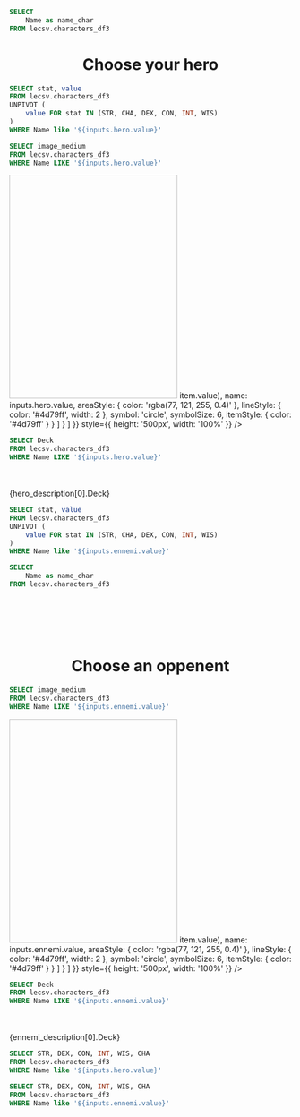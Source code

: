 ```sql heros
SELECT
    Name as name_char
FROM lecsv.characters_df3
```

<h1 style="text-align: center;">Choose your hero</h1>

<Dropdown 
    data={heros} 
    name=hero
    value=name_char
/>

```sql hero_stats
SELECT stat, value
FROM lecsv.characters_df3
UNPIVOT (
    value FOR stat IN (STR, CHA, DEX, CON, INT, WIS)
)
WHERE Name like '${inputs.hero.value}'
```



```sql hero_image
SELECT image_medium
FROM lecsv.characters_df3
WHERE Name LIKE '${inputs.hero.value}'
```

<Grid cols=2 style="min-height: 600px;">
    <Image 
        url={hero_image[0].image_medium}    
        description="Image de l'opposant sélectionné" 
        height=400
        width=300
    />
    <ECharts config={
    {
        title: {
            text: 'Hero Stats',
            top: '2%',
            left: 'center',
            textStyle: { 
                color: '#fff',
                fontSize: 16,
                fontWeight: 'bold'
            }
        },
        tooltip: {
            trigger: 'item',
            formatter: '{b}: {c}'
        },
        color: ['#4d79ff'],
        grid: {
            top: '15%',
            containLabel: true
        },
        radar: {
            center: ['50%', '55%'],
            radius: '70%',
            indicator: [
                { name: 'STR', max: 100 },
                { name: 'CHA', max: 100 },
                { name: 'DEX', max: 100 },
                { name: 'CON', max: 100 },
                { name: 'INT', max: 100 },
                { name: 'WIS', max: 100 }
            ],
            splitArea: { show: false },
            axisLine: { lineStyle: { color: '#fff' } },
            splitLine: { lineStyle: { color: '#fff' } },
            name: {
                textStyle: {
                    color: '#fff',
                    fontSize: 14
                }
            }
        },
        series: [
            {
                type: 'radar',
                data: [
                    {
                        value: hero_stats.map(item => item.value),
                        name: inputs.hero.value,
                        areaStyle: { color: 'rgba(77, 121, 255, 0.4)' },
                        lineStyle: { color: '#4d79ff', width: 2 },
                        symbol: 'circle',
                        symbolSize: 6,
                        itemStyle: { color: '#4d79ff' }
                    }
                ]
            }
        ]
    }}
    style={{
        height: '500px',
        width: '100%'
    }}
    />
</Grid>


```sql hero_description
SELECT Deck
FROM lecsv.characters_df3
WHERE Name LIKE '${inputs.hero.value}'
```
<br/><br/>
{hero_description[0].Deck}




    
```sql ennemi_stats
SELECT stat, value
FROM lecsv.characters_df3
UNPIVOT (
    value FOR stat IN (STR, CHA, DEX, CON, INT, WIS)
)
WHERE Name like '${inputs.ennemi.value}'
```

```sql ennemi
SELECT
    Name as name_char
FROM lecsv.characters_df3
```
<br/><br/>
<br/><br/>

<h1 style="text-align: center;">Choose an oppenent</h1>

<Dropdown 
    data={ennemi} 
    name=ennemi
    value=name_char
/>

```sql ennemi_image
SELECT image_medium
FROM lecsv.characters_df3
WHERE Name LIKE '${inputs.ennemi.value}'
```


<Grid cols=2 style="min-height: 600px;">
    <Image 
        url={ennemi_image[0].image_medium}    
        description="Image de l'opposant sélectionné" 
        height=400
        width=300
    />
    <ECharts config={
    {
        title: {
            text: 'Opponent Stats',
            top: '2%',
            left: 'center',
            textStyle: { 
                color: '#fff',
                fontSize: 16,
                fontWeight: 'bold'
            }
        },
        tooltip: {
            trigger: 'item',
            formatter: '{b}: {c}'
        },
        color: ['#4d79ff'],
        grid: {
            top: '15%',
            containLabel: true
        },
        radar: {
            center: ['50%', '55%'],
            radius: '70%',
            indicator: [
                { name: 'STR', max: 100 },
                { name: 'CHA', max: 100 },
                { name: 'DEX', max: 100 },
                { name: 'CON', max: 100 },
                { name: 'INT', max: 100 },
                { name: 'WIS', max: 100 }
            ],
            splitArea: { show: false },
            axisLine: { lineStyle: { color: '#fff' } },
            splitLine: { lineStyle: { color: '#fff' } },
            name: {
                textStyle: {
                    color: '#fff',
                    fontSize: 14
                }
            }
        },
        series: [
            {
                type: 'radar',
                data: [
                    {
                        value: ennemi_stats.map(item => item.value),
                        name: inputs.ennemi.value,
                        areaStyle: { color: 'rgba(77, 121, 255, 0.4)' },
                        lineStyle: { color: '#4d79ff', width: 2 },
                        symbol: 'circle',
                        symbolSize: 6,
                        itemStyle: { color: '#4d79ff' }
                    }
                ]
            }
        ]
    }}
    style={{
        height: '500px',
        width: '100%'
    }}
    />
</Grid>

```sql ennemi_description
SELECT Deck
FROM lecsv.characters_df3
WHERE Name LIKE '${inputs.ennemi.value}'
```
<br/><br/>
{ennemi_description[0].Deck}

```sql hero_numb
SELECT STR, DEX, CON, INT, WIS, CHA
FROM lecsv.characters_df3
WHERE Name like '${inputs.hero.value}'
```

```sql ennemi_numb
SELECT STR, DEX, CON, INT, WIS, CHA
FROM lecsv.characters_df3
WHERE Name like '${inputs.ennemi.value}'
```




